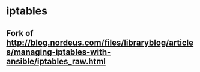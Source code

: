 # iptables
## Fork of http://blog.nordeus.com/files/libraryblog/articles/managing-iptables-with-ansible/iptables_raw.html